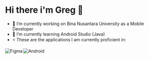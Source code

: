 # Hi there i'm Greg 👋 
- 🔭 I’m currently working on Bina Nusantara University as a Mobile Developer
- 🌱 I’m currently learning Android Studio (Java)
- ⚡ These are the applications I am currently proficient in:
<img align="left" alt="Figma" src="https://img.shields.io/badge/figma-%23F24E1E.svg?style=for-the-badge&logo=figma&logoColor=white"/>
<img align="left" alt=Android Studio src="https://img.shields.io/badge/Android%20Studio-3DDC84.svg?style=for-the-badge&logo=android-studio&logoColor=white"/>

<!--
**gregoriusgrd/gregoriusgrd** is a ✨ _special_ ✨ repository because its `README.md` (this file) appears on your GitHub profile.

Here are some ideas to get you started:

- 🔭 I’m currently working on ...
- 🌱 I’m currently learning ...
- 👯 I’m looking to collaborate on ...
- 🤔 I’m looking for help with ...
- 💬 Ask me about ...
- 📫 How to reach me: ...
- 😄 Pronouns: ...
- ⚡ Fun fact: ...
-->
